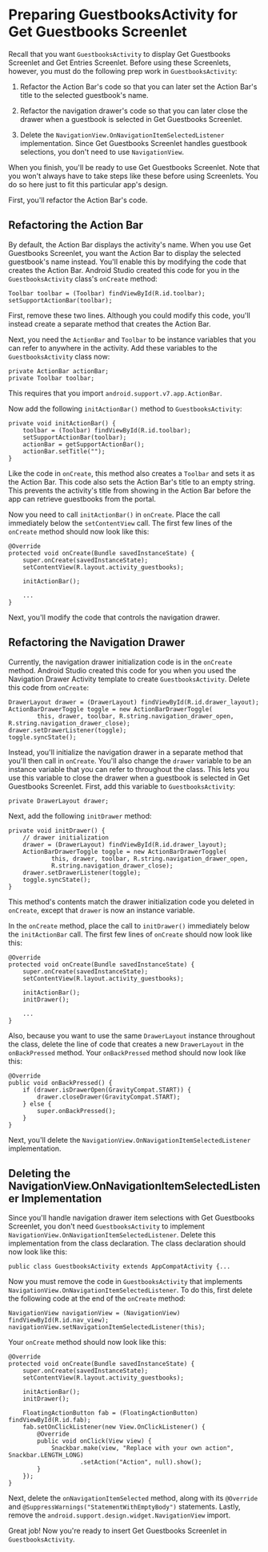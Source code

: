 # Preparing GuestbooksActivity for Get Guestbooks Screenlet [](id=preparing-guestbooksactivity-for-get-guestbooks-screenlet)

Recall that you want `GuestbooksActivity` to display Get Guestbooks Screenlet 
and Get Entries Screenlet. Before using these Screenlets, however, you must do 
the following prep work in `GuestbooksActivity`:

1. Refactor the Action Bar's code so that you can later set the Action Bar's 
   title to the selected guestbook's name. 

2. Refactor the navigation drawer's code so that you can later close the drawer 
   when a guestbook is selected in Get Guestbooks Screenlet. 

3. Delete the `NavigationView.OnNavigationItemSelectedListener` implementation. 
   Since Get Guestbooks Screenlet handles guestbook selections, you don't need 
   to use `NavigationView`. 

When you finish, you'll be ready to use Get Guestbooks Screenlet. Note that you 
won't always have to take steps like these before using Screenlets. You do so 
here just to fit this particular app's design. 

First, you'll refactor the Action Bar's code. 

## Refactoring the Action Bar [](id=refactoring-the-action-bar)

By default, the Action Bar displays the activity's name. When you use Get 
Guestbooks Screenlet, you want the Action Bar to display the selected 
guestbook's name instead. You'll enable this by modifying the code that creates 
the Action Bar. Android Studio created this code for you in the 
`GuestbooksActivity` class's `onCreate` method: 

    Toolbar toolbar = (Toolbar) findViewById(R.id.toolbar);
    setSupportActionBar(toolbar);

First, remove these two lines. Although you could modify this code, you'll 
instead create a separate method that creates the Action Bar. 

Next, you need the `ActionBar` and `Toolbar` to be instance variables that you 
can refer to anywhere in the activity. Add these variables to the 
`GuestbooksActivity` class now: 

    private ActionBar actionBar;
    private Toolbar toolbar;

This requires that you import `android.support.v7.app.ActionBar`.

Now add the following `initActionBar()` method to `GuestbooksActivity`: 

    private void initActionBar() {
        toolbar = (Toolbar) findViewById(R.id.toolbar);
        setSupportActionBar(toolbar);
        actionBar = getSupportActionBar();
        actionBar.setTitle("");
    }

Like the code in `onCreate`, this method also creates a `Toolbar` and sets it as 
the Action Bar. This code also sets the Action Bar's title to an empty string. 
This prevents the activity's title from showing in the Action Bar before the app
can retrieve guestbooks from the portal. 

Now you need to call `initActionBar()` in `onCreate`. Place the call immediately
below the `setContentView` call. The first few lines of the `onCreate` method
should now look like this: 

    @Override
    protected void onCreate(Bundle savedInstanceState) {
        super.onCreate(savedInstanceState);
        setContentView(R.layout.activity_guestbooks);
        
        initActionBar();

        ...
    }

Next, you'll modify the code that controls the navigation drawer. 

## Refactoring the Navigation Drawer [](id=refactoring-the-navigation-drawer)

Currently, the navigation drawer initialization code is in the `onCreate` 
method. Android Studio created this code for you when you used the Navigation 
Drawer Activity template to create `GuestbooksActivity`. Delete this code from 
`onCreate`:

    DrawerLayout drawer = (DrawerLayout) findViewById(R.id.drawer_layout);
    ActionBarDrawerToggle toggle = new ActionBarDrawerToggle(
            this, drawer, toolbar, R.string.navigation_drawer_open, R.string.navigation_drawer_close);
    drawer.setDrawerListener(toggle);
    toggle.syncState();

Instead, you'll initialize the navigation drawer in a separate method that 
you'll then call in `onCreate`. You'll also change the `drawer` variable to be 
an instance variable that you can refer to throughout the class. This lets you 
use this variable to close the drawer when a guestbook is selected in Get 
Guestbooks Screenlet. First, add this variable to `GuestbooksActivity`: 

    private DrawerLayout drawer;

Next, add the following `initDrawer` method:

    private void initDrawer() {
        // drawer initialization
        drawer = (DrawerLayout) findViewById(R.id.drawer_layout);
        ActionBarDrawerToggle toggle = new ActionBarDrawerToggle(
                this, drawer, toolbar, R.string.navigation_drawer_open, 
                R.string.navigation_drawer_close);
        drawer.setDrawerListener(toggle);
        toggle.syncState();
    }

This method's contents match the drawer initialization code you deleted in 
`onCreate`, except that `drawer` is now an instance variable. 

In the `onCreate` method, place the call to `initDrawer()` immediately below the 
`initActionBar` call. The first few lines of `onCreate` should now look like 
this: 

    @Override
    protected void onCreate(Bundle savedInstanceState) {
        super.onCreate(savedInstanceState);
        setContentView(R.layout.activity_guestbooks);
        
        initActionBar();
        initDrawer();

        ...
    }

Also, because you want to use the same `DrawerLayout` instance throughout the 
class, delete the line of code that creates a new `DrawerLayout` in the 
`onBackPressed` method. Your `onBackPressed` method should now look like this: 

    @Override
    public void onBackPressed() {
        if (drawer.isDrawerOpen(GravityCompat.START)) {
            drawer.closeDrawer(GravityCompat.START);
        } else {
            super.onBackPressed();
        }
    }

Next, you'll delete the `NavigationView.OnNavigationItemSelectedListener` 
implementation. 

## Deleting the NavigationView.OnNavigationItemSelectedListener Implementation [](id=deleting-the-navigationview-onnavigationitemselectedlistener-implementation)

Since you'll handle navigation drawer item selections with Get Guestbooks 
Screenlet, you don't need `GuestbooksActivity` to implement 
`NavigationView.OnNavigationItemSelectedListener`. Delete this implementation 
from the class declaration. The class declaration should now look like this: 

    public class GuestbooksActivity extends AppCompatActivity {...

Now you must remove the code in `GuestbooksActivity` that implements 
`NavigationView.OnNavigationItemSelectedListener`. To do this, first delete the 
following code at the end of the `onCreate` method:

    NavigationView navigationView = (NavigationView) findViewById(R.id.nav_view);
    navigationView.setNavigationItemSelectedListener(this);

Your `onCreate` method should now look like this:

    @Override
    protected void onCreate(Bundle savedInstanceState) {
        super.onCreate(savedInstanceState);
        setContentView(R.layout.activity_guestbooks);

        initActionBar();
        initDrawer();

        FloatingActionButton fab = (FloatingActionButton) findViewById(R.id.fab);
        fab.setOnClickListener(new View.OnClickListener() {
            @Override
            public void onClick(View view) {
                Snackbar.make(view, "Replace with your own action", Snackbar.LENGTH_LONG)
                        .setAction("Action", null).show();
            }
        });
    }

Next, delete the `onNavigationItemSelected` method, along with its `@Override` 
and `@SuppressWarnings("StatementWithEmptyBody")` statements. Lastly, remove the 
`android.support.design.widget.NavigationView` import. 

Great job! Now you're ready to insert Get Guestbooks Screenlet in 
`GuestbooksActivity`. 
